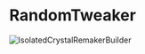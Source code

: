 # RandomTweaker

![IsolatedCrystalRemakerBuilder](https://github.com/ikexing-cn/ICRTweaker/workflows/ICRTweakerBuild/badge.svg?branch=master)
